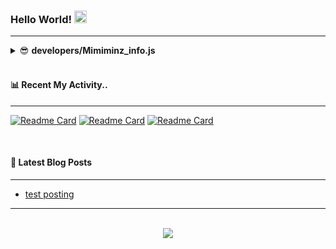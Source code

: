 ### <div align="left" > Hello World! <img src="https://camo.githubusercontent.com/e8e7b06ecf583bc040eb60e44eb5b8e0ecc5421320a92929ce21522dbc34c891/68747470733a2f2f6d656469612e67697068792e636f6d2f6d656469612f6876524a434c467a6361737252346961377a2f67697068792e676966" width="20" height="20"></div> 
<hr/>

<details>
<summary>😎 <b>developers/Mimiminz_info.js</b></summary>
<div markdown="1">
	
  ```javascript
  let JoMinJu = {
	name = '조민주',
	age = 24,
	nationality = 'Korea',
	gender = 'Female',
	skills = ['HTML', 'CSS', 'React',
	'Javascript', 'Typescript', 'Dart']
  }
  ```
</div>
</details><br/>

#### 📊 Recent My Activity..
<hr/>

[![Readme Card](https://github-readme-stats.vercel.app/api/pin/?username=BrainStorm-sc21&repo=BrainStorm-FE)](https://github.com/BrainStorm-sc21/BrainStorm-FE)
[![Readme Card](https://github-readme-stats.vercel.app/api/pin/?username=mimiminz&repo=Baekjoon)](https://github.com/Mimiminz/Baekjoon)
[![Readme Card](https://github-readme-stats.vercel.app/api/pin/?username=mimiminz&repo=Javascript-practice)](https://github.com/Mimiminz/Javascript-practice)


<br/>

#### 📕 Latest Blog Posts  
<hr/>

<!-- BLOG-POST-LIST:START -->
- [test posting](https://mimiminz.github.io//devlog/test/)
<!-- BLOG-POST-LIST:END -->  

<hr/>
<br/>  
<div align="center">
<img src="https://komarev.com/ghpvc/?username=Mimiminz&&style=flat-square"/>
</div>  
  
<br/>  
